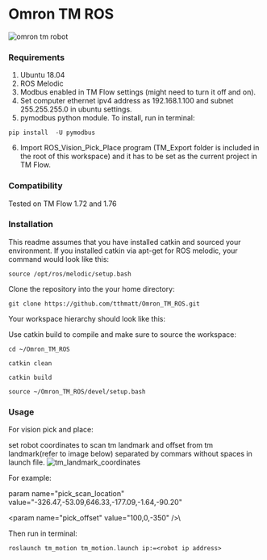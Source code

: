 # Omron TM ROS
![omron tm robot](http://www.ia.omron.com/Images/l_3739-13-287289-198x198.jpg "omron tm robot")
### Requirements
1. Ubuntu 18.04
2. ROS Melodic
3. Modbus enabled in TM Flow settings (might need to turn it off and on).
4. Set computer ethernet ipv4 address as 192.168.1.100 and subnet 255.255.255.0 in ubuntu settings.
5. pymodbus python module. To install, run in terminal:
```
pip install  -U pymodbus
```
6. Import ROS_Vision_Pick_Place program (TM_Export folder is included in the root of this workspace) and it has to be set as the current project in TM Flow.

### Compatibility

Tested on TM Flow 1.72 and 1.76

### Installation

This readme assumes that you have installed catkin and sourced your environment. If you installed catkin via apt-get for ROS melodic, your command would look like this:
```
source /opt/ros/melodic/setup.bash
```
Clone the repository into the your home directory:
```
git clone https://github.com/tthmatt/Omron_TM_ROS.git
```
Your workspace hierarchy should look like this:



Use catkin build to compile and make sure to source the workspace:
```
cd ~/Omron_TM_ROS

catkin clean

catkin build

source ~/Omron_TM_ROS/devel/setup.bash
```

### Usage
For vision pick and place:

set robot coordinates to scan tm landmark and offset from tm landmark(refer to image below) separated by commars without spaces in launch file. 
![tm_landmark_coordinates](https://user-images.githubusercontent.com/8951670/73336836-dba4af80-42ad-11ea-8c8e-25acb1e09006.png)

For example: 

param name="pick_scan_location" value="-326.47,-53.09,646.33,-177.09,-1.64,-90.20"

\<param name="pick_offset" value="100,0,-350" />\

Then run in terminal: 
```
roslaunch tm_motion tm_motion.launch ip:=<robot ip address>
```


